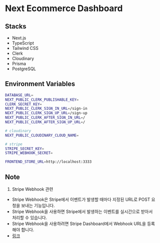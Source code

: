 # Next Ecommerce Dashboard

## Stacks

- Next.js
- TypeScript
- Tailwind CSS
- Clerk
- Cloudinary
- Prisma
- PostgreSQL

## Environment Variables

```bash
DATABASE_URL=
NEXT_PUBLIC_CLERK_PUBLISHABLE_KEY=
CLERK_SECRET_KEY=
NEXT_PUBLIC_CLERK_SIGN_IN_URL=/sign-in
NEXT_PUBLIC_CLERK_SIGN_UP_URL=/sign-up
NEXT_PUBLIC_CLERK_AFTER_SIGN_IN_URL=/
NEXT_PUBLIC_CLERK_AFTER_SIGN_UP_URL=/

# cloudinary
NEXT_PUBLIC_CLOUDINARY_CLOUD_NAME=

# stripe
STRIPE_SECRET_KEY=
STRIPE_WEBHOOK_SECRET=

FRONTEND_STORE_URL=http://localhost:3333
```

## Note

1. Stripe Webhook 관련

- Stripe Webhook은 Stripe에서 이벤트가 발생할 때마다 지정된 URL로 POST 요청을 보내는 기능입니다.
- Stripe Webhook을 사용하면 Stripe에서 발생하는 이벤트를 실시간으로 받아서 처리할 수 있습니다.
- Stripe Webhook을 사용하려면 Stripe Dashboard에서 Webhook URL을 등록해야 합니다.
- [링크](https://dashboard.stripe.com/test/webhooks/create?endpoint_location=local)
